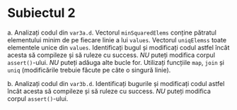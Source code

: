 # Subiectul 2

a. Analizați codul din `var3a.d`.
Vectorul `minSquaredElems` conține pătratul elementului minim de pe fiecare linie a lui `values`.
Vectorul `uniqElemss` toate elementele unice din `values`.
Identificați bugul și modificați codul astfel încât acesta să compileze și să ruleze cu success.
*NU* puteți modifica corpul `assert()`-ului.
*NU* puteți adăuga alte bucle for. Utilizați funcțiile `map`, `join` și `uniq` (modificările trebuie făcute pe câte o singură linie).

b. Analizați codul din `var3b.d`.
Identificați bugurile și modificați codul astfel încât acesta să compileze și să ruleze cu success.
*NU* puteți modifica corpul `assert()`-ului.
